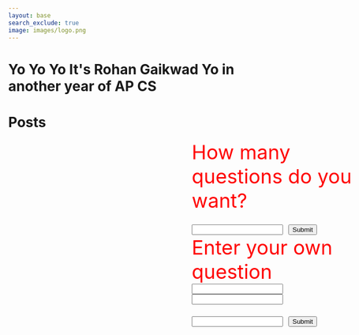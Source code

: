 ```yaml
---
layout: base
search_exclude: true
image: images/logo.png
---
```


# Yo Yo Yo It's Rohan Gaikwad Yo in another year of AP CS

# Posts
<script>
        let score = 0
        let total = 0
        let count = 0
        let correct = 0
        class Jeopardy {
            constructor(question, answer, point) {
                this.question = question;
                this.answer = answer;
                this.point = point;
            }
            CheckAnswer(guess) {
                answerfr = this.answer;
                return (guess.toUpperCase() === (answerfr).toUpperCase());
            }
        }
        let q1 = new Jeopardy('What is the capital of Chile?', 'Santiago', 2);
        let q2 = new Jeopardy('What is the capital of France?', 'Paris', 1);
        let q3 = new Jeopardy('What is the capital of Czech Republic?', 'Prague', 2);
        let q4 = new Jeopardy('What is the capital of Portugal?', 'Lisbon', 2);
        let q5 = new Jeopardy('What is the capital of Ethiopia?', 'Addis Ababa', 2);
        let q6 = new Jeopardy('Who is the President of the United States?', 'Joe Biden', 1);
        let q7 = new Jeopardy('Who is the leader of Russia? (Full Name)', 'Vladimir Putin', 1);
        let q8 = new Jeopardy('What is the capital of the United States? (No punctuation)', 'Washington DC', 1);
        let q9 = new Jeopardy('What country is being invaded by Russia?', 'Ukraine', 2);
    
            const qarray = [q1, q2, q3, q4, q5, q6, q7, q8, q9]

        function QNA(number) {
            for (let i = 0; i < number; i++) {
                const randomValue = qarray[Math.floor(Math.random() * qarray.length)];
                var index = qarray.indexOf(randomValue);
                if (index > -1) {
                    qarray.splice(index, 1);
                }
                let guess = prompt(randomValue.question + " Points: " + randomValue.point);
                count = count + 1
                total = total + randomValue.point
                if (randomValue.CheckAnswer(guess)) {
                    score = score + randomValue.point;
                    correct = correct + 1
                    document.getElementById('answer').innerHTML = "Well Done!";
                    document.getElementById('score').innerHTML = "Your score is " + score + "/" + total;
                    document.getElementById('correct').innerHTML = "You got " + correct + " questions correct out of " + count;
                }
                else {
                    document.getElementById('answer').innerHTML = "Nice Try!";
                    document.getElementById('score').innerHTML = "Your score is " + score + "/" + total;
                    document.getElementById('correct').innerHTML = "Sorry, you have gotten " + correct + " questions correct out of " + count;
                }
                }
        }
        function addQs(question, answer1, points) {
            let newquestion = new Jeopardy(question, answer1, points);
            qarray.push(newquestion);
            console.log(qarray);
        }
    </script>
<html>
        <div class="container" style="position: absolute; font-size: 40px;color: red; left: 600px">
            <label for="number">How many questions do you want?</label>
            <br>
            <input id="number" type="number"/>
            <button onclick="QNA(document.getElementById('number').value)">Submit</button>
        </div>
        <br>
        <br>
        <br>
        <br>
        <br>
        <br>
        <p style="text-align: center; font-size: 40px;color: red;" id="answer"></p>
        <p style="text-align: center; font-size: 40px;color: red;" id="score"></p>
        <p style="text-align: center; font-size: 40px;color: red;" id="correct"></p>
        <br>
        <br>
        <br>
        <div class="container" style = "position: absolute; font-size: 40px; color: red; left: 600px">
            <label for="question">Enter your own question</label>
            <br>
            <input id="question" type="text"/>
            <br>
            <input id="answer1" type="text"/>
            <br>
            <input id="points" type="number"/>
            <button onclick="addQs(document.getElementById('question').value, document.getElementById('answer1').value, document.getElementById('points').value)">Submit</button>
        







































